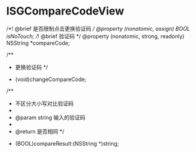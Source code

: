 # ISGCompareCodeView

/*! @brief  是否限制点击更换验证码 */
@property (nonatomic, assign) BOOL isNoTouch;
/*! @brief  验证码 */
@property (nonatomic, strong, readonly) NSString *compareCode;

/**
 *  更换验证码
 */
- (void)changeCompareCode;

/**
 *  不区分大小写对比验证码
 *
 *  @param string 输入的验证码
 *
 *  @return 是否相同
 */
- (BOOL)compareResult:(NSString *)string;
